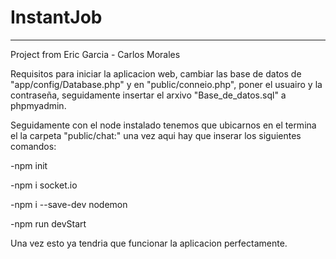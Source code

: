 # InstantJob
-----
Project from Eric Garcia - Carlos Morales

Requisitos para iniciar la aplicacion web, cambiar las base de datos de "app/config/Database.php" y en "public/conneio.php", poner el usuairo y la contraseña, seguidamente insertar el arxivo "Base_de_datos.sql" a phpmyadmin.

Seguidamente con el node instalado tenemos que ubicarnos en el termina el la carpeta "public/chat:" una vez aqui hay que inserar los siguientes comandos:

-npm init

-npm i socket.io

-npm i --save-dev nodemon

-npm run devStart

Una vez esto ya tendria que funcionar la aplicacion perfectamente.